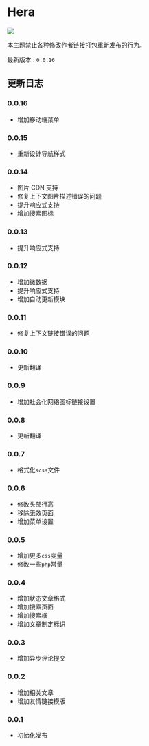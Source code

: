 # Hera

![](https://static.fatesinger.com/2024/12/2u80bhyxkmru4o9j.png)

本主题禁止各种修改作者链接打包重新发布的行为。

最新版本 : `0.0.16`

## 更新日志

### 0.0.16

- 增加移动端菜单

### 0.0.15

- 重新设计导航样式

### 0.0.14

- 图片 CDN 支持
- 修复上下文图片描述错误的问题
- 提升响应式支持
- 增加搜索图标

### 0.0.13

- 提升响应式支持

### 0.0.12

- 增加微数据
- 提升响应式支持
- 增加自动更新模块

### 0.0.11

- 修复上下文链接错误的问题

### 0.0.10

- 更新翻译

### 0.0.9

- 增加社会化网络图标链接设置

### 0.0.8

- 更新翻译

### 0.0.7

- 格式化`scss`文件

### 0.0.6

- 修改头部行高
- 移除无效页面
- 增加菜单设置

### 0.0.5

- 增加更多`css`变量
- 修改一些`php`常量

### 0.0.4

- 增加状态文章格式
- 增加搜索页面
- 增加搜索框
- 增加文章制定标识

### 0.0.3

- 增加异步评论提交

### 0.0.2

- 增加相关文章
- 增加友情链接模版

### 0.0.1

- 初始化发布
